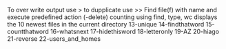 To over write output use >
to dupplicate use >>
Find  file(f) with name and execute predefined action (-delete)
counting using find, type, wc
displays the 10 newest files in the current directory
13-unique
14-findthatword
15-countthatword
16-whatsnext
17-hidethisword
18-letteronly
19-AZ
20-hiago
21-reverse
22-users_and_homes
